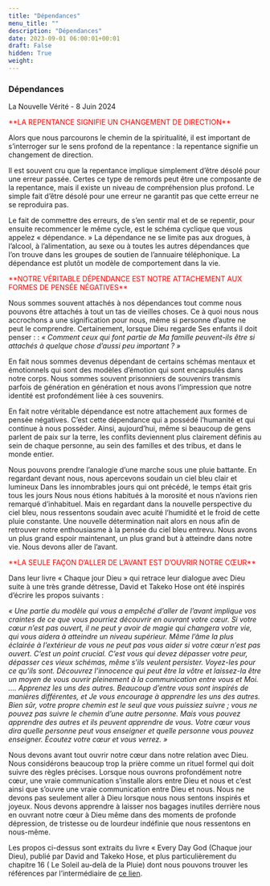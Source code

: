 ```yaml
---
title: "Dépendances"
menu_title: ""
description: "Dépendances"
date: 2023-09-01 06:00:01+00:01
draft: False
hidden: True
weight:
---
```

### Dépendances

La Nouvelle Vérité - 8 Juin 2024

<span style="color:red">
**LA REPENTANCE SIGNIFIE UN CHANGEMENT DE DIRECTION**
</span>

Alors que nous parcourons le chemin de la spiritualité, il est important de s’interroger sur le sens profond de la repentance : la repentance signifie un changement de direction.

Il est souvent cru que la repentance implique simplement d’être désolé pour une erreur passée. Certes ce type de remords peut être une composante de la repentance, mais il existe un niveau de compréhension plus profond. Le simple fait d’être désolé pour une erreur ne garantit pas que cette erreur ne se reproduira pas.

Le fait de commettre des erreurs, de s’en sentir mal et de se repentir, pour ensuite recommencer le même cycle, est le schéma cyclique que vous appelez « dépendance. » La dépendance ne se limite pas aux drogues, à l’alcool, à l’alimentation, au sexe ou à toutes les autres dépendances que l’on trouve dans les groupes de soutien de l’annuaire téléphonique. La dépendance est plutôt un modèle de comportement dans la vie.

<span style="color:red">
**NOTRE VÉRITABLE DÉPENDANCE EST NOTRE ATTACHEMENT AUX FORMES DE PENSÉE NÉGATIVES**
</span>

Nous sommes souvent attachés à nos dépendances tout comme nous pouvons être attachés à tout un tas de vieilles choses. Ce à quoi nous nous accrochons a une signification pour nous, même si personne d’autre ne peut le comprendre. Certainement, lorsque Dieu regarde Ses enfants il doit penser : : *« Comment ceux qui font partie de Ma famille peuvent-ils être si attachés à quelque chose d’aussi peu important ? »*

En fait nous sommes devenus dépendant de certains schémas mentaux et émotionnels qui sont des modèles d’émotion qui sont encapsulés dans notre corps. Nous sommes souvent prisonniers de souvenirs transmis parfois de génération en génération et nous avons l’impression que notre identité est profondément liée à ces souvenirs.

En fait notre véritable dépendance est notre attachement aux formes de pensée négatives. C’est cette dépendance qui a possédé l’humanité et qui continue à nous posséder. Ainsi, aujourd’hui, même si beaucoup de gens parlent de paix sur la terre, les conflits deviennent plus clairement définis au sein de chaque personne, au sein des familles et des tribus, et dans le monde entier.

Nous pouvons prendre l’analogie d’une marche sous une pluie battante. En regardant devant nous, nous apercevons soudain un ciel bleu clair et lumineux Dans les innombrables jours qui ont précédé, le temps était gris tous les jours Nous nous étions habitués à la morosité et nous n’avions rien remarqué d’inhabituel. Mais en regardant dans la nouvelle perspective du ciel bleu, nous ressentons soudain avec acuité l’humidité et le froid de cette pluie constante. Une nouvelle détermination nait alors en nous afin de retrouver notre enthousiasme à la pensée du ciel bleu entrevu. Nous avons un plus grand espoir maintenant, un plus grand but à atteindre dans notre vie. Nous devons aller de l’avant.

<span style="color:red">
**LA SEULE FAÇON D’ALLER DE L’AVANT EST D’OUVRIR NOTRE CŒUR**
</span>

Dans leur livre « Chaque jour Dieu » qui retrace leur dialogue avec Dieu suite à une très grande détresse, David et Takeko Hose ont été inspirés d’écrire les propos suivants :

*« Une partie du modèle qui vous a empêché d’aller de l’avant implique vos craintes de ce que vous pourriez découvrir en ouvrant votre cœur. Si votre cœur n’est pas ouvert, il ne peut y avoir de magie qui changera votre vie, qui vous aidera à atteindre un niveau supérieur. Même l’âme la plus éclairée à l’extérieur de vous ne peut pas vous aider si votre cœur n’est pas ouvert. C’est un point crucial. C’est vous qui devez dépasser votre peur, dépasser ces vieux schémas, même s’ils veulent persister. Voyez-les pour ce qu’ils sont. Découvrez l’innocence qui peut être la vôtre et laissez-la être un moyen de vous ouvrir pleinement à la communication entre vous et Moi. …. Apprenez les uns des autres. Beaucoup d’entre vous sont inspirés de manières différentes, et Je vous encourage à apprendre les uns des autres. Bien sûr, votre propre chemin est le seul que vous puissiez suivre ; vous ne pouvez pas suivre le chemin d’une autre personne. Mais vous pouvez apprendre des autres et ils peuvent apprendre de vous. Votre cœur vous dira quelle personne peut vous enseigner et quelle personne vous pouvez enseigner. Écoutez votre cœur et vous verrez. »*

Nous devons avant tout ouvrir notre cœur dans notre relation avec Dieu. Nous considérons beaucoup trop la prière comme un rituel formel qui doit suivre des règles précises. Lorsque nous ouvrons profondément notre cœur, une vraie communication s’installe alors entre Dieu et nous et c’est ainsi que s’ouvre une vraie communication entre Dieu et nous. Nous ne devons pas seulement aller à Dieu lorsque nous nous sentons inspirés et joyeux. Nous devons apprendre à laisser nos bagages inutiles derrière nous en ouvrant notre cœur à Dieu même dans des moments de profonde dépression, de tristesse ou de lourdeur indéfinie que nous ressentons en nous-même.

Les propos ci-dessus sont extraits du livre « Every Day God (Chaque jour Dieu), publié par David and Takeko Hose, et plus particulièrement du chapitre 16 ( Le Soleil au-delà de la Pluie) dont nous pouvons trouver les références par l’intermédiaire de [ce lien](/13-fr-publications-and-downloads/13-2-1-fr-french-spiritual-books).